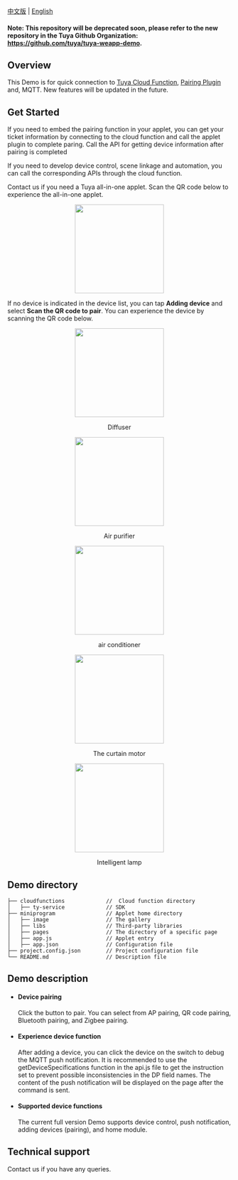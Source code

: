 [中文版](README.zh.md) | [English](README.md)

#### Note: This repository will be deprecated soon, please refer to the new repository in the Tuya Github Organization: https://github.com/tuya/tuya-weapp-demo. 

## Overview

This Demo is for quick connection to [Tuya Cloud Function](https://developer.tuya.com/cn/docs/iot/app-development/mini-programs/overview/applet-ecology?id=K9ptacgp94o5d), [Pairing Plugin](https://developer.tuya.com/cn/docs/iot/app-development/mini-programs/tuya-applet-with-web-plugin/distribution-network-plugin?id=K9lq218xn0wn8) and, MQTT. New features will be updated in the future.

## Get Started

If you need to embed the pairing function in your applet, you can get your ticket information by connecting to the cloud function and call the applet plugin to complete paring. Call the API for getting device information after pairing is completed

If you need to develop device control, scene linkage and automation, you can call the corresponding APIs through the cloud function.

Contact us if you need a Tuya all-in-one applet. Scan the QR code below to experience the all-in-one applet.

<p align="center">
<img width=200 src="https://images.tuyacn.com/rms-static/9cbc9210-cb1f-11ea-9723-5fcc4b1eeb4e-1595314722225.jpg?tyName=gh_42ad2888c42d_258.jpg" >
</p>

If no device is indicated in the device list, you can tap **Adding device** and select **Scan the QR code to pair**. You can experience the device by scanning the QR code below.
<p align="center"  >
<img width="200" src="https://airtake-public-data-1254153901.cos.ap-shanghai.myqcloud.com/goat/20200703/9123115b69c049899d14a84b239c13ed.png">
<p align="center">Diffuser</p>
</p>

<p align="center"  >
<img width=200 src="https://images.tuyacn.com/rms-static/8f9a30a0-c805-11ea-a0c6-dbbe4bc4c496-1594973679786.png?tyName=kj.png" >
<p align="center">Air purifier</p>
</p>

<p align="center"  >
<img width=200 src="https://images.tuyacn.com/rms-static/8f9e9d70-c805-11ea-a9da-3362f25bc183-1594973679815.png?tyName=kt.png" >
<p align="center">air conditioner</p>
</p>

<p align="center"  >
<img width=200 src="https://images.tuyacn.com/rms-static/8f9a0990-c805-11ea-a0c6-dbbe4bc4c496-1594973679785.png?tyName=cl.png" >
<p align="center">The curtain motor</p>
</p>

<p align="center"  >
<img width=200 src="https://images.tuyacn.com/rms-static/c1cc0660-c81a-11ea-a0c6-dbbe4bc4c496-1594982783430.png?tyName=dj.png" >
<p align="center">Intelligent lamp</p>
</p>

## Demo directory 

```
├── cloudfunctions             //  Cloud function directory
│   ├── ty-service             // SDK
├── miniprogram                // Applet home directory
│   ├── image                  // The gallery
│   ├── libs                   // Third-party libraries
│   ├── pages                  // The directory of a specific page
│   ├── app.js                 // Applet entry
│   ├── app.json               // Configuration file
├── project.config.json        // Project configuration file
└── README.md                  // Description file
```

## Demo description

- #### Device pairing

   Click the button to pair. You can select from AP pairing, QR code pairing, Bluetooth pairing, and Zigbee pairing.

- #### Experience device function

   After adding a device, you can click the device on the switch to debug the MQTT push notification. It is recommended to use the getDeviceSpecifications function in the api.js file to get the instruction set to prevent possible inconsistencies in the DP field names. The content of the push notification will be displayed on the page after the command is sent.

- #### Supported device functions
  The current full version Demo supports device control, push notification, adding devices (pairing), and home module.

## Technical support

Contact us if you have any queries.

